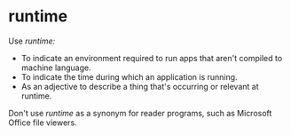 # runtime

Use *runtime:*

  - To indicate an environment required to run apps that aren't compiled to machine language. 
  - To indicate the time during which an application is running.
  - As an adjective to describe a thing that's occurring or relevant at runtime.

Don't use *runtime* as a synonym for reader programs, such as Microsoft Office file viewers.
